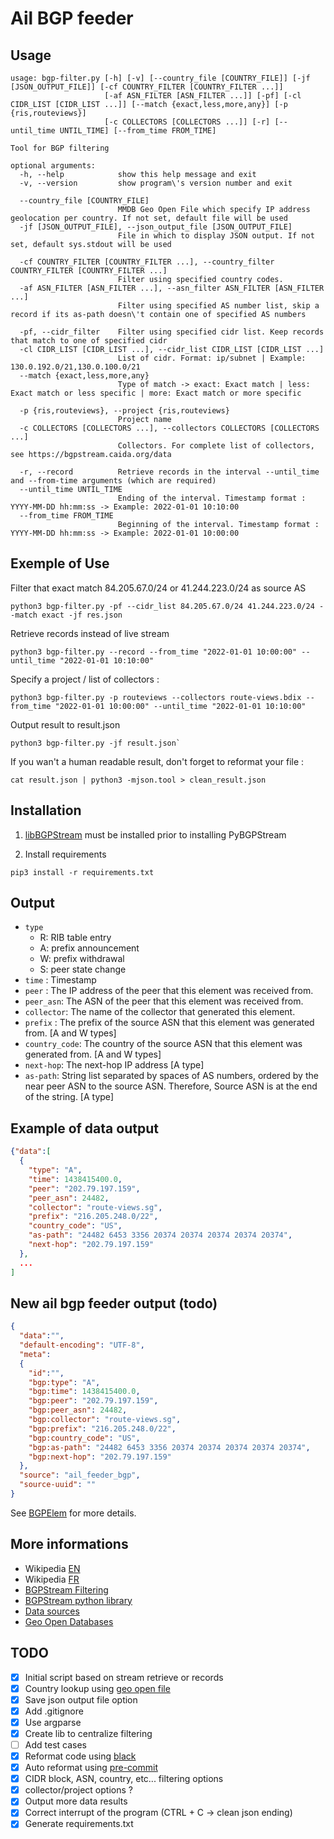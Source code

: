 # Ail BGP feeder

## Usage

~~~~shell
usage: bgp-filter.py [-h] [-v] [--country_file [COUNTRY_FILE]] [-jf [JSON_OUTPUT_FILE]] [-cf COUNTRY_FILTER [COUNTRY_FILTER ...]]
                     [-af ASN_FILTER [ASN_FILTER ...]] [-pf] [-cl CIDR_LIST [CIDR_LIST ...]] [--match {exact,less,more,any}] [-p {ris,routeviews}]
                     [-c COLLECTORS [COLLECTORS ...]] [-r] [--until_time UNTIL_TIME] [--from_time FROM_TIME]

Tool for BGP filtering

optional arguments:
  -h, --help            show this help message and exit
  -v, --version         show program\'s version number and exit

  --country_file [COUNTRY_FILE]
                        MMDB Geo Open File which specify IP address geolocation per country. If not set, default file will be used
  -jf [JSON_OUTPUT_FILE], --json_output_file [JSON_OUTPUT_FILE]
                        File in which to display JSON output. If not set, default sys.stdout will be used

  -cf COUNTRY_FILTER [COUNTRY_FILTER ...], --country_filter COUNTRY_FILTER [COUNTRY_FILTER ...]
                        Filter using specified country codes.
  -af ASN_FILTER [ASN_FILTER ...], --asn_filter ASN_FILTER [ASN_FILTER ...]
                        Filter using specified AS number list, skip a record if its as-path doesn\'t contain one of specified AS numbers

  -pf, --cidr_filter    Filter using specified cidr list. Keep records that match to one of specified cidr
  -cl CIDR_LIST [CIDR_LIST ...], --cidr_list CIDR_LIST [CIDR_LIST ...]
                        List of cidr. Format: ip/subnet | Example: 130.0.192.0/21,130.0.100.0/21
  --match {exact,less,more,any}
                        Type of match -> exact: Exact match | less: Exact match or less specific | more: Exact match or more specific

  -p {ris,routeviews}, --project {ris,routeviews}
                        Project name
  -c COLLECTORS [COLLECTORS ...], --collectors COLLECTORS [COLLECTORS ...]
                        Collectors. For complete list of collectors, see https://bgpstream.caida.org/data

  -r, --record          Retrieve records in the interval --until_time and --from-time arguments (which are required)
  --until_time UNTIL_TIME
                        Ending of the interval. Timestamp format : YYYY-MM-DD hh:mm:ss -> Example: 2022-01-01 10:10:00
  --from_time FROM_TIME
                        Beginning of the interval. Timestamp format : YYYY-MM-DD hh:mm:ss -> Example: 2022-01-01 10:00:00

~~~~

## Exemple of Use

Filter that exact match 84.205.67.0/24 or 41.244.223.0/24 as source AS

~~~shell
python3 bgp-filter.py -pf --cidr_list 84.205.67.0/24 41.244.223.0/24 --match exact -jf res.json
~~~

Retrieve records instead of live stream

~~~shell
python3 bgp-filter.py --record --from_time "2022-01-01 10:00:00" --until_time "2022-01-01 10:10:00"
~~~

Specify a project / list of collectors :

~~~shell
python3 bgp-filter.py -p routeviews --collectors route-views.bdix --from_time "2022-01-01 10:00:00" --until_time "2022-01-01 10:10:00"
~~~~

Output result to result.json

~~~shell
python3 bgp-filter.py -jf result.json`
~~~

If you wan't a human readable result, don't forget to reformat your file :

~~~shell
cat result.json | python3 -mjson.tool > clean_result.json
~~~

## Installation

1. [libBGPStream](https://bgpstream.caida.org/docs/install/bgpstream) must be installed prior to installing PyBGPStream

2. Install requirements

~~~shell
pip3 install -r requirements.txt
~~~

## Output

- `type`
  - R: RIB table entry
  - A: prefix announcement
  - W: prefix withdrawal
  - S: peer state change
- `time` : Timestamp
- `peer` : The IP address of the peer that this element was received from.
- `peer_asn`: The ASN of the peer that this element was received from.
- `collector`: The name of the collector that generated this element.
- `prefix` : The prefix of the source ASN that this element was generated from. [A and W types]
- `country_code`: The country of the source ASN that this element was generated from. [A and W types]
- `next-hop`: The next-hop IP address [A type]
- `as-path`: String list separated by spaces of AS numbers, ordered by the near peer ASN to the source ASN. Therefore, Source ASN is at the end of the string. [A type]

## Example of data output

~~~~json
{"data":[
  {
    "type": "A",
    "time": 1438415400.0,
    "peer": "202.79.197.159",
    "peer_asn": 24482,
    "collector": "route-views.sg",
    "prefix": "216.205.248.0/22",
    "country_code": "US",
    "as-path": "24482 6453 3356 20374 20374 20374 20374 20374",
    "next-hop": "202.79.197.159"
  },
  ...
]
~~~~

## New ail bgp feeder output (todo)

~~~~json
{
  "data":"",
  "default-encoding": "UTF-8",
  "meta":
  {
    "id":"",
    "bgp:type": "A",
    "bgp:time": 1438415400.0,
    "bgp:peer": "202.79.197.159",
    "bgp:peer_asn": 24482,
    "bgp:collector": "route-views.sg",
    "bgp:prefix": "216.205.248.0/22",
    "bgp:country_code": "US",
    "bgp:as-path": "24482 6453 3356 20374 20374 20374 20374 20374",
    "bgp:next-hop": "202.79.197.159"
  },
  "source": "ail_feeder_bgp",
  "source-uuid": ""
}
~~~~

See [BGPElem](https://bgpstream.caida.org/docs/api/pybgpstream/_pybgpstream.html#bgpelem) for more details.

## More informations

- Wikipedia [EN](https://en.wikipedia.org/wiki/Border_Gateway_Protocol)
- Wikipedia [FR](https://fr.wikipedia.org/wiki/Border_Gateway_Protocol)
- [BGPStream Filtering](<https://github.com/CAIDA/libbgpstream/blob/master/FILTERING>)
- [BGPStream python library](<https://bgpstream.caida.org/docs/api/pybgpstream>)
- [Data sources](<https://bgpstream.caida.org/data>)
- [Geo Open Databases](<https://data.public.lu/en/datasets/geo-open-ip-address-geolocation-per-country-in-mmdb-format/>)

## TODO

- [X] Initial script based on stream retrieve or records
- [X] Country lookup using [geo open file](https://data.public.lu/en/datasets/geo-open-ip-address-geolocation-per-country-in-mmdb-format/)
- [X] Save json output file option
- [X] Add .gitignore
- [X] Use argparse
- [X] Create lib to centralize filtering
- [ ] Add test cases
- [X] Reformat code using [black](https://black.readthedocs.io/en/stable/getting_started.html)
- [X] Auto reformat using [pre-commit](https://pre-commit.com/)
- [X] CIDR block, ASN, country, etc... filtering options
- [X] collector/project options ?
- [X] Output more data results
- [X] Correct interrupt of the program (CTRL + C -> clean json ending)
- [X] Generate requirements.txt
